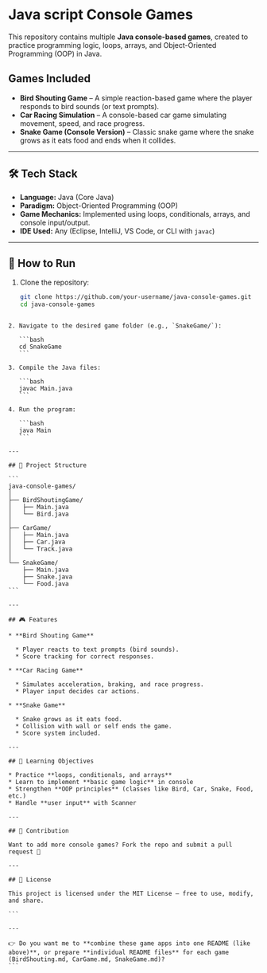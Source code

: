 
# Java script Console Games

This repository contains multiple **Java console-based games**, created to practice programming logic, loops, arrays, and Object-Oriented Programming (OOP) in Java.  

## Games Included
- **Bird Shouting Game** – A simple reaction-based game where the player responds to bird sounds (or text prompts).  
- **Car Racing Simulation** – A console-based car game simulating movement, speed, and race progress.  
- **Snake Game (Console Version)** – Classic snake game where the snake grows as it eats food and ends when it collides.  

---

## 🛠️ Tech Stack
- **Language:** Java (Core Java)  
- **Paradigm:** Object-Oriented Programming (OOP)  
- **Game Mechanics:** Implemented using loops, conditionals, arrays, and console input/output.  
- **IDE Used:** Any (Eclipse, IntelliJ, VS Code, or CLI with `javac`)  

---

## 🚀 How to Run
1. Clone the repository:
   ```bash
   git clone https://github.com/your-username/java-console-games.git
   cd java-console-games
````

2. Navigate to the desired game folder (e.g., `SnakeGame/`):

   ```bash
   cd SnakeGame
   ```

3. Compile the Java files:

   ```bash
   javac Main.java
   ```

4. Run the program:

   ```bash
   java Main
   ```

---

## 📂 Project Structure

```
java-console-games/
│
├── BirdShoutingGame/
│   ├── Main.java
│   └── Bird.java
│
├── CarGame/
│   ├── Main.java
│   ├── Car.java
│   └── Track.java
│
└── SnakeGame/
    ├── Main.java
    ├── Snake.java
    └── Food.java
```

---

## 🎮 Features

* **Bird Shouting Game**

  * Player reacts to text prompts (bird sounds).
  * Score tracking for correct responses.

* **Car Racing Game**

  * Simulates acceleration, braking, and race progress.
  * Player input decides car actions.

* **Snake Game**

  * Snake grows as it eats food.
  * Collision with wall or self ends the game.
  * Score system included.

---

## 🎯 Learning Objectives

* Practice **loops, conditionals, and arrays**
* Learn to implement **basic game logic** in console
* Strengthen **OOP principles** (classes like Bird, Car, Snake, Food, etc.)
* Handle **user input** with Scanner

---

## 🤝 Contribution

Want to add more console games? Fork the repo and submit a pull request 🚀

---

## 📜 License

This project is licensed under the MIT License – free to use, modify, and share.

```

---

👉 Do you want me to **combine these game apps into one README (like above)**, or prepare **individual README files** for each game (BirdShouting.md, CarGame.md, SnakeGame.md)?
```
